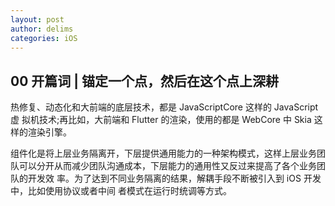 ```yaml
---
layout: post
author: delims
categories: iOS
---
```



## 00 开篇词 | 锚定一个点，然后在这个点上深耕

热修复、动态化和大前端的底层技术，都是 JavaScriptCore 这样的 JavaScript 虚 拟机技术;再比如，大前端和 Flutter 的渲染，使用的都是 WebCore 中 Skia 这样的渲染引擎。

组件化是将上层业务隔离开，下层提供通用能力的一种架构模式，这样上层业务团 队可以分开从而减少团队沟通成本，下层能力的通用性又反过来提高了各个业务团队的开发效 率。为了达到不同业务隔离的结果，解耦手段不断被引入到 iOS 开发中，比如使用协议或者中间 者模式在运行时统调等方式。


